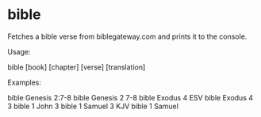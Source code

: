 # bible
Fetches a bible verse from biblegateway.com and 
prints it to the console.

Usage:

bible [book] [chapter] [verse] [translation]

Examples:

bible Genesis 2:7-8
bible Genesis 2 7-8
bible Exodus 4 ESV
bible Exodus 4 3
bible 1 John 3
bible 1 Samuel 3 KJV
bible 1 Samuel
